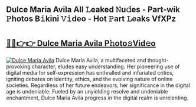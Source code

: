 ## Dulce Maria Avila All 𝙻eaked 𝙽u𝚍es - Part-wik 𝙿hotos B𝚒kini 𝚅𝚒deo - Hot 𝙿art 𝙻eaks VfXPz

# <h2><a href="http://ld3xsyp.urlbe.top/?page=Dulce+Maria+Avila">🔗🔗👉👉 Dulce Maria Avila P𝚑oto𝚜Vid𝚎o</a></h2>

[![Dulce Maria Avila](https://i.imgur.com/eBuTRDB.gif)](http://ld3xsyp.urlbe.top/?page=Dulce+Maria+Avila)
Dulce Maria Avila, a multifaceted and thought-provoking character, eludes easy understanding. Her pioneering use of digital media for self-expression has enthralled and infuriated critics, igniting debates on identity, ethics, and the evolving nature of online societies. Regardless of her future endeavors, her significance in the digital age is undeniable. Fueled by an unyielding resolve and undeniable enchantment, Dulce Maria Avila progress in the digital realm is unrelenting.
